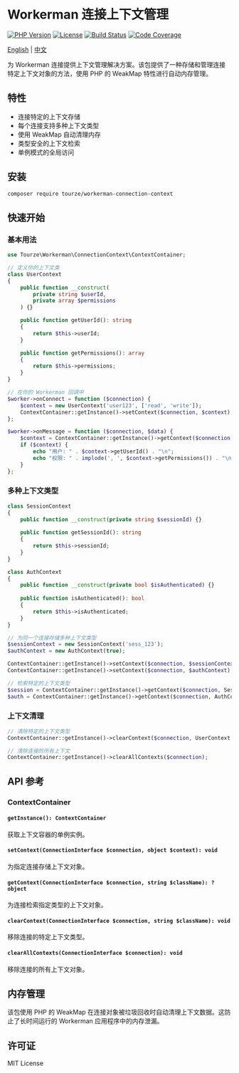 # Workerman 连接上下文管理

[![PHP Version](https://img.shields.io/badge/php-%5E8.1-8892BF.svg)](https://www.php.net/)
[![License](https://img.shields.io/badge/license-MIT-blue.svg)](LICENSE)
[![Build Status](https://img.shields.io/github/actions/workflow/status/tourze/php-monorepo/ci.yml?branch=master)](https://github.com/tourze/php-monorepo/actions)
[![Code Coverage](https://img.shields.io/codecov/c/github/tourze/php-monorepo)](https://codecov.io/gh/tourze/php-monorepo)

[English](README.md) | [中文](README.zh-CN.md)

为 Workerman 连接提供上下文管理解决方案。该包提供了一种存储和管理连接特定上下文对象的方法，使用 PHP 的 WeakMap 特性进行自动内存管理。

## 特性

- 连接特定的上下文存储
- 每个连接支持多种上下文类型
- 使用 WeakMap 自动清理内存
- 类型安全的上下文检索
- 单例模式的全局访问

## 安装

```bash
composer require tourze/workerman-connection-context
```

## 快速开始

### 基本用法

```php
use Tourze\Workerman\ConnectionContext\ContextContainer;

// 定义你的上下文类
class UserContext
{
    public function __construct(
        private string $userId,
        private array $permissions
    ) {}

    public function getUserId(): string
    {
        return $this->userId;
    }

    public function getPermissions(): array
    {
        return $this->permissions;
    }
}

// 在你的 Workerman 回调中
$worker->onConnect = function ($connection) {
    $context = new UserContext('user123', ['read', 'write']);
    ContextContainer::getInstance()->setContext($connection, $context);
};

$worker->onMessage = function ($connection, $data) {
    $context = ContextContainer::getInstance()->getContext($connection, UserContext::class);
    if ($context) {
        echo "用户: " . $context->getUserId() . "\n";
        echo "权限: " . implode(', ', $context->getPermissions()) . "\n";
    }
};
```

### 多种上下文类型

```php
class SessionContext
{
    public function __construct(private string $sessionId) {}
    
    public function getSessionId(): string
    {
        return $this->sessionId;
    }
}

class AuthContext
{
    public function __construct(private bool $isAuthenticated) {}
    
    public function isAuthenticated(): bool
    {
        return $this->isAuthenticated;
    }
}

// 为同一个连接存储多种上下文类型
$sessionContext = new SessionContext('sess_123');
$authContext = new AuthContext(true);

ContextContainer::getInstance()->setContext($connection, $sessionContext);
ContextContainer::getInstance()->setContext($connection, $authContext);

// 检索特定的上下文类型
$session = ContextContainer::getInstance()->getContext($connection, SessionContext::class);
$auth = ContextContainer::getInstance()->getContext($connection, AuthContext::class);
```

### 上下文清理

```php
// 清除特定的上下文类型
ContextContainer::getInstance()->clearContext($connection, UserContext::class);

// 清除连接的所有上下文
ContextContainer::getInstance()->clearAllContexts($connection);
```

## API 参考

### ContextContainer

#### `getInstance(): ContextContainer`
获取上下文容器的单例实例。

#### `setContext(ConnectionInterface $connection, object $context): void`
为指定连接存储上下文对象。

#### `getContext(ConnectionInterface $connection, string $className): ?object`
为连接检索指定类型的上下文对象。

#### `clearContext(ConnectionInterface $connection, string $className): void`
移除连接的特定上下文类型。

#### `clearAllContexts(ConnectionInterface $connection): void`
移除连接的所有上下文对象。

## 内存管理

该包使用 PHP 的 WeakMap 在连接对象被垃圾回收时自动清理上下文数据。这防止了长时间运行的 Workerman 应用程序中的内存泄漏。

## 许可证

MIT License